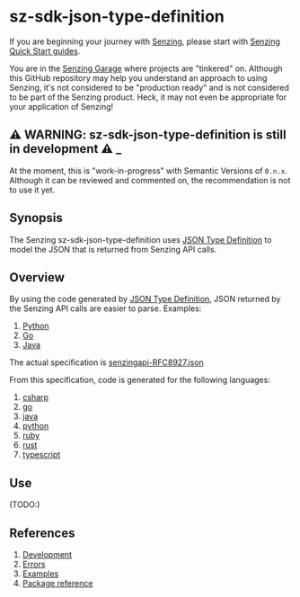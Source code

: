 # sz-sdk-json-type-definition

If you are beginning your journey with
[Senzing](https://senzing.com/),
please start with
[Senzing Quick Start guides](https://docs.senzing.com/quickstart/).

You are in the
[Senzing Garage](https://github.com/senzing-garage)
where projects are "tinkered" on.
Although this GitHub repository may help you understand an approach to using Senzing,
it's not considered to be "production ready" and is not considered to be part of the Senzing product.
Heck, it may not even be appropriate for your application of Senzing!

## :warning: WARNING: sz-sdk-json-type-definition is still in development :warning: _

At the moment, this is "work-in-progress" with Semantic Versions of `0.n.x`.
Although it can be reviewed and commented on,
the recommendation is not to use it yet.

## Synopsis

The Senzing sz-sdk-json-type-definition uses
[JSON Type Definition](https://jsontypedef.com/)
to model the JSON that is returned from Senzing API calls.

## Overview

By using the code generated by
[JSON Type Definition](https://jsontypedef.com/),
JSON returned by the Senzing API calls are easier to parse.
Examples:

1. [Python](main.py)
1. [Go](main.go)
1. [Java](main.java)

The actual specification is
[senzingapi-RFC8927.json](senzingapi-RFC8927.json)

From this specification, code is generated for the following languages:

1. [csharp](csharp)
1. [go](go/typedef)
1. [java](java)
1. [python](python/typedef)
1. [ruby](ruby)
1. [rust](rust)
1. [typescript](typescript)

## Use

(TODO:)

## References

1. [Development](docs/development.md)
1. [Errors](docs/errors.md)
1. [Examples](docs/examples.md)
1. [Package reference](https://pkg.go.dev/github.com/senzing-garage/sz-sdk-json-type-definition)
